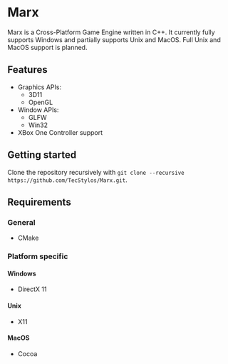 # Marx
Marx is a Cross-Platform Game Engine written in C++.
It currently fully supports Windows and partially supports Unix and MacOS.
Full Unix and MacOS support is planned.

## Features
 - Graphics APIs:
    - 3D11
    - OpenGL
 - Window APIs:
    - GLFW
    - Win32
 - XBox One Controller support

## Getting started

Clone the repository recursively with `git clone --recursive https://github.com/TecStylos/Marx.git`.

## Requirements
### General
 - CMake

### Platform specific
#### Windows
 - DirectX 11
#### Unix
 - X11
#### MacOS
 - Cocoa
